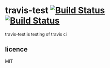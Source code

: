 # travis-test [![Build Status](https://travis-ci.org/178inaba/third_test.svg?branch=master)](https://travis-ci.org/178inaba/third_test) [![Build Status](https://drone.io/github.com/178inaba/third_test/status.png)](https://drone.io/github.com/178inaba/third_test/latest)

travis-test is testing of travis ci

## licence

MIT
